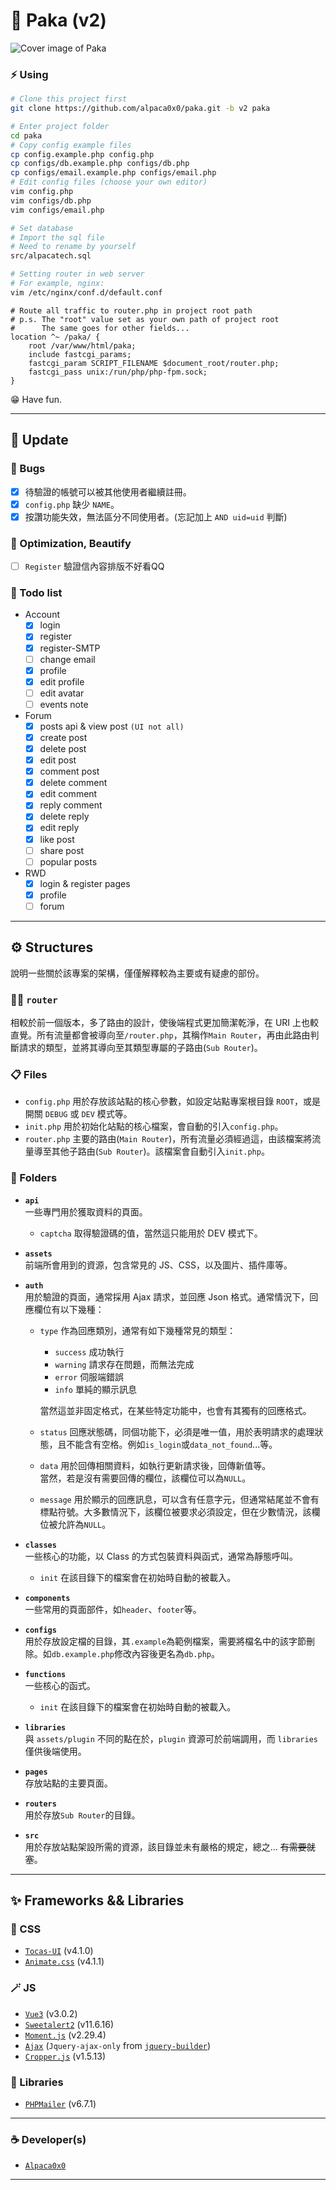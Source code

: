 # :llama: Paka (v2)

![Cover image of Paka](https://i.imgur.com/XXuMFlA.jpg)

### :zap: Using

```bash
# Clone this project first
git clone https://github.com/alpaca0x0/paka.git -b v2 paka
```

```bash
# Enter project folder
cd paka
# Copy config example files
cp config.example.php config.php
cp configs/db.example.php configs/db.php
cp configs/email.example.php configs/email.php
# Edit config files (choose your own editor)
vim config.php
vim configs/db.php
vim configs/email.php
```

```bash
# Set database
# Import the sql file
# Need to rename by yourself
src/alpacatech.sql
```

```bash
# Setting router in web server
# For example, nginx:
vim /etc/nginx/conf.d/default.conf
```

```nginx
# Route all traffic to router.php in project root path
# p.s. The "root" value set as your own path of project root
#      The same goes for other fields...
location ^~ /paka/ {
    root /var/www/html/paka;
    include fastcgi_params;
    fastcgi_param SCRIPT_FILENAME $document_root/router.php;
    fastcgi_pass unix:/run/php/php-fpm.sock;
}
```

:grin: Have fun.

---

## :cactus: Update

### :bug: Bugs

- [x] 待驗證的帳號可以被其他使用者繼續註冊。
- [x] `config.php` 缺少 `NAME`。
- [x] 按讚功能失效，無法區分不同使用者。(忘記加上 `AND uid=uid` 判斷)

<!-- ### :wrench: Issues -->

### :seedling: Optimization, Beautify

- [ ] `Register` 驗證信內容排版不好看QQ

### :memo: Todo list

- Account
  - [x] login
  - [x] register
  - [x] register-SMTP
  - [ ] change email
  - [x] profile
  - [x] edit profile
  - [ ] edit avatar
  - [ ] events note
- Forum
  - [x] posts api & view post `(UI not all)`
  - [x] create post
  - [X] delete post
  - [x] edit post
  - [x] comment post
  - [x] delete comment
  - [x] edit comment
  - [x] reply comment
  - [x] delete reply
  - [x] edit reply
  - [x] like post
  - [ ] share post
  - [ ] popular posts
- RWD
  - [x] login & register pages
  - [x] profile
  - [ ] forum

---

## :gear: Structures

說明一些關於該專案的架構，僅僅解釋較為主要或有疑慮的部份。

### :sassy_woman: `router`

相較於前一個版本，多了路由的設計，使後端程式更加簡潔乾淨，在 URI 上也較直覺。所有流量都會被導向至`/router.php`，其稱作`Main Router`，再由此路由判斷請求的類型，並將其導向至其類型專屬的子路由(`Sub Router`)。

### :clipboard: Files

- `config.php` 用於存放該站點的核心參數，如設定站點專案根目錄 `ROOT`，或是開關 `DEBUG` 或 `DEV` 模式等。
- `init.php` 用於初始化站點的核心檔案，會自動的引入`config.php`。
- `router.php` 主要的路由(`Main Router`)，所有流量必須經過這，由該檔案將流量導至其他子路由(`Sub Router`)。該檔案會自動引入`init.php`。

### :open_file_folder: Folders

- **`api`**\
  一些專門用於獲取資料的頁面。
  - `captcha` 取得驗證碼的值，當然這只能用於 DEV 模式下。

- **`assets`**\
  前端所會用到的資源，包含常見的 JS、CSS，以及圖片、插件庫等。

- **`auth`**\
  用於驗證的頁面，通常採用 Ajax 請求，並回應 Json 格式。通常情況下，回應欄位有以下幾種：
  - `type` 作為回應類別，通常有如下幾種常見的類型：
    - `success` 成功執行
    - `warning` 請求存在問題，而無法完成
    - `error` 伺服端錯誤
    - `info` 單純的顯示訊息

    當然這並非固定格式，在某些特定功能中，也會有其獨有的回應格式。

  - `status` 回應狀態碼，同個功能下，必須是唯一值，用於表明請求的處理狀態，且不能含有空格。例如`is_login`或`data_not_found`...等。
  - `data` 用於回傳相關資料，如執行更新請求後，回傳新值等。\
    當然，若是沒有需要回傳的欄位，該欄位可以為`NULL`。
  - `message` 用於顯示的回應訊息，可以含有任意字元，但通常結尾並不會有標點符號。大多數情況下，該欄位被要求必須設定，但在少數情況，該欄位被允許為`NULL`。

- **`classes`**\
  一些核心的功能，以 Class 的方式包裝資料與函式，通常為靜態呼叫。
  - `init` 在該目錄下的檔案會在初始時自動的被載入。

- **`components`**\
  一些常用的頁面部件，如`header`、`footer`等。

- **`configs`**\
  用於存放設定檔的目錄，其`.example`為範例檔案，需要將檔名中的該字節刪除。如`db.example.php`修改內容後更名為`db.php`。

- **`functions`**\
  一些核心的函式。
  - `init` 在該目錄下的檔案會在初始時自動的被載入。

- **`libraries`**\
  與 `assets/plugin` 不同的點在於，`plugin` 資源可於前端調用，而 `libraries` 僅供後端使用。

- **`pages`**\
  存放站點的主要頁面。

- **`routers`**\
  用於存放`Sub Router`的目錄。

- **`src`**\
  用於存放站點架設所需的資源，該目錄並未有嚴格的規定，總之... ~~有需要就塞~~。

---

## :sparkles: Frameworks && Libraries

### :art: CSS

- [`Tocas-UI`](https://tocas-ui.com) (v4.1.0)
- [`Animate.css`](https://animate.style/) (v4.1.1)

### :magic_wand: JS

- [`Vue3`](https://vuejs.org) (v3.0.2)
- [`Sweetalert2`](https://sweetalert2.github.io/) (v11.6.16)
- [`Moment.js`](https://momentjs.com/) (v2.29.4)
- [`Ajax`](https://projects.jga.me/jquery-builder/) (`Jquery-ajax-only` from [`jquery-builder`](https://projects.jga.me/jquery-builder/))
- [`Cropper.js`](https://fengyuanchen.github.io/cropperjs/) (v1.5.13)

### :link: Libraries

- [`PHPMailer`](https://github.com/PHPMailer/PHPMailer) (v6.7.1)

---

### :coffee: Developer(s)

- [`Alpaca0x0`](https://github.com/alpaca0x0)

---
